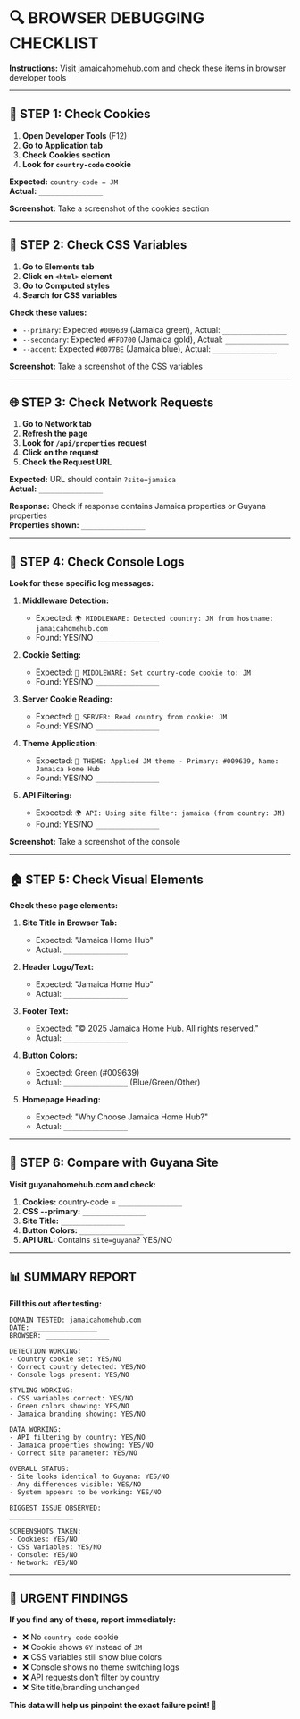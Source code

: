 # 🔍 BROWSER DEBUGGING CHECKLIST

**Instructions:** Visit jamaicahomehub.com and check these items in browser developer tools

---

## 🍪 STEP 1: Check Cookies

1. **Open Developer Tools** (F12)
2. **Go to Application tab**
3. **Check Cookies section**
4. **Look for `country-code` cookie**

**Expected:** `country-code = JM`  
**Actual:** `________________`

**Screenshot:** Take a screenshot of the cookies section

---

## 🎨 STEP 2: Check CSS Variables

1. **Go to Elements tab**
2. **Click on `<html>` element**
3. **Go to Computed styles**
4. **Search for CSS variables**

**Check these values:**
- `--primary`: Expected `#009639` (Jamaica green), Actual: `________________`
- `--secondary`: Expected `#FFD700` (Jamaica gold), Actual: `________________`
- `--accent`: Expected `#0077BE` (Jamaica blue), Actual: `________________`

**Screenshot:** Take a screenshot of the CSS variables

---

## 🌐 STEP 3: Check Network Requests

1. **Go to Network tab**
2. **Refresh the page**
3. **Look for `/api/properties` request**
4. **Click on the request**
5. **Check the Request URL**

**Expected:** URL should contain `?site=jamaica`  
**Actual:** `________________`

**Response:** Check if response contains Jamaica properties or Guyana properties  
**Properties shown:** `________________`

---

## 📝 STEP 4: Check Console Logs

**Look for these specific log messages:**

1. **Middleware Detection:**
   - Expected: `🌍 MIDDLEWARE: Detected country: JM from hostname: jamaicahomehub.com`
   - Found: YES/NO `________________`

2. **Cookie Setting:**
   - Expected: `🍪 MIDDLEWARE: Set country-code cookie to: JM`
   - Found: YES/NO `________________`

3. **Server Cookie Reading:**
   - Expected: `🍪 SERVER: Read country from cookie: JM`
   - Found: YES/NO `________________`

4. **Theme Application:**
   - Expected: `🎨 THEME: Applied JM theme - Primary: #009639, Name: Jamaica Home Hub`
   - Found: YES/NO `________________`

5. **API Filtering:**
   - Expected: `🌍 API: Using site filter: jamaica (from country: JM)`
   - Found: YES/NO `________________`

**Screenshot:** Take a screenshot of the console

---

## 🏠 STEP 5: Check Visual Elements

**Check these page elements:**

1. **Site Title in Browser Tab:**
   - Expected: "Jamaica Home Hub"
   - Actual: `________________`

2. **Header Logo/Text:**
   - Expected: "Jamaica Home Hub"
   - Actual: `________________`

3. **Footer Text:**
   - Expected: "© 2025 Jamaica Home Hub. All rights reserved."
   - Actual: `________________`

4. **Button Colors:**
   - Expected: Green (#009639)
   - Actual: `________________` (Blue/Green/Other)

5. **Homepage Heading:**
   - Expected: "Why Choose Jamaica Home Hub?"
   - Actual: `________________`

---

## 🔄 STEP 6: Compare with Guyana Site

**Visit guyanahomehub.com and check:**

1. **Cookies:** country-code = `________________`
2. **CSS --primary:** `________________`
3. **Site Title:** `________________`
4. **Button Colors:** `________________`
5. **API URL:** Contains `site=guyana`? YES/NO

---

## 📊 SUMMARY REPORT

**Fill this out after testing:**

```
DOMAIN TESTED: jamaicahomehub.com
DATE: ________________
BROWSER: ________________

DETECTION WORKING:
- Country cookie set: YES/NO
- Correct country detected: YES/NO
- Console logs present: YES/NO

STYLING WORKING:
- CSS variables correct: YES/NO
- Green colors showing: YES/NO
- Jamaica branding showing: YES/NO

DATA WORKING:
- API filtering by country: YES/NO
- Jamaica properties showing: YES/NO
- Correct site parameter: YES/NO

OVERALL STATUS:
- Site looks identical to Guyana: YES/NO
- Any differences visible: YES/NO
- System appears to be working: YES/NO

BIGGEST ISSUE OBSERVED:
________________

SCREENSHOTS TAKEN:
- Cookies: YES/NO
- CSS Variables: YES/NO
- Console: YES/NO
- Network: YES/NO
```

---

## 🚨 URGENT FINDINGS

**If you find any of these, report immediately:**

- ❌ No `country-code` cookie
- ❌ Cookie shows `GY` instead of `JM`
- ❌ CSS variables still show blue colors
- ❌ Console shows no theme switching logs
- ❌ API requests don't filter by country
- ❌ Site title/branding unchanged

**This data will help us pinpoint the exact failure point! 🎯**
